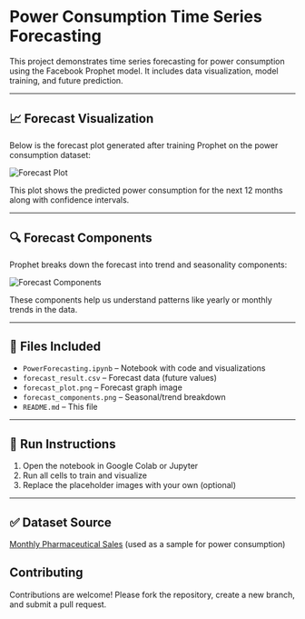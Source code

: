 # Power Consumption Time Series Forecasting

This project demonstrates time series forecasting for power consumption using the Facebook Prophet model. It includes data visualization, model training, and future prediction.

---

## 📈 Forecast Visualization

Below is the forecast plot generated after training Prophet on the power consumption dataset:

![Forecast Plot]((https://drive.google.com/drive/folders/19tRwY2boBm5aOwavfsqtqhcaGVs8hCGb))

This plot shows the predicted power consumption for the next 12 months along with confidence intervals.

---

## 🔍 Forecast Components

Prophet breaks down the forecast into trend and seasonality components:

![Forecast Components]([forecast_components.png](https://drive.google.com/drive/folders/19tRwY2boBm5aOwavfsqtqhcaGVs8hCGb))

These components help us understand patterns like yearly or monthly trends in the data.

---

## 📂 Files Included

- `PowerForecasting.ipynb` – Notebook with code and visualizations
- `forecast_result.csv` – Forecast data (future values)
- `forecast_plot.png` – Forecast graph image
- `forecast_components.png` – Seasonal/trend breakdown
- `README.md` – This file

---

## 🚀 Run Instructions

1. Open the notebook in Google Colab or Jupyter
2. Run all cells to train and visualize
3. Replace the placeholder images with your own (optional)

---

## ✅ Dataset Source

[Monthly Pharmaceutical Sales](https://github.com/selva86/datasets/blob/master/a10.csv) (used as a sample for power consumption)

## Contributing

Contributions are welcome! Please fork the repository, create a new branch, and submit a pull request.
